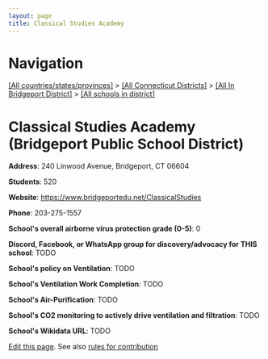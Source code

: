 ```yaml
---
layout: page
title: Classical Studies Academy
---
```

# Navigation

[[All countries/states/provinces]](../../../..) > [[All Connecticut Districts]](../../..) > [[All In Bridgeport District]](../..) > [[All schools in district]](..)

# Classical Studies Academy (Bridgeport Public School District)

**Address**: 240 Linwood Avenue, Bridgeport, CT 06604

**Students**: 520

**Website**: <https://www.bridgeportedu.net/ClassicalStudies>

**Phone**: 203-275-1557

**School's overall airborne virus protection grade (0-5)**: 0

**Discord, Facebook, or WhatsApp group for discovery/advocacy for THIS school**: TODO

**School's policy on Ventilation**: TODO

**School's Ventilation Work Completion**: TODO

**School's Air-Purification**: TODO

**School's CO2 monitoring to actively drive ventilation and filtration**: TODO

**School's Wikidata URL**: TODO


[Edit this page](https://github.com/ventilate-schools/CT/edit/main/./Bridgeport/Bridgeport_Public_School_District/Classical_Studies_Academy.md). See also [rules for contribution](../../../contribution-rules/)